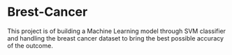 # Brest-Cancer
This project is of building a Machine Learning model through SVM classifier and handling the breast cancer dataset to bring the best possible accuracy of the outcome.

